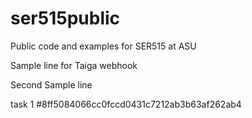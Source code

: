 # ser515public
Public code and examples for SER515 at ASU

Sample line for Taiga webhook

Second Sample line


task 1 #8ff5084066cc0fccd0431c7212ab3b63af262ab4
